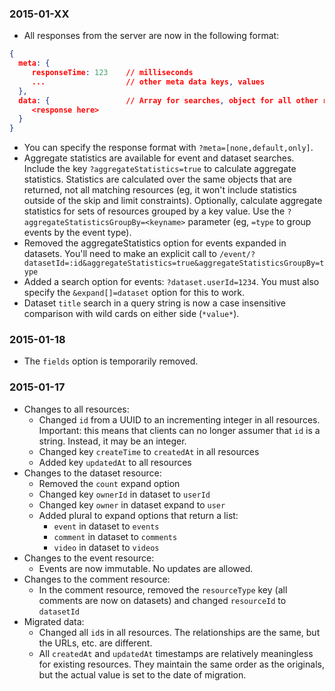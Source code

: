 ### 2015-01-XX

- All responses from the server are now in the following format:

```json
{
  meta: {
     responseTime: 123    // milliseconds
     ...                  // other meta data keys, values
  },
  data: {                 // Array for searches, object for all other requests
     <response here>
  }
}
```

- You can specify the response format with `?meta=[none,default,only]`.
- Aggregate statistics are available for event and dataset searches. Include the key `?aggregateStatistics=true` to calculate aggregate statistics. Statistics are calculated over the same objects that are returned, not all matching resources (eg, it won't include statistics outside of the skip and limit constraints). Optionally, calculate aggregate statistics for sets of resources grouped by a key value. Use the `?aggregateStatisticsGroupBy=<keyname>` parameter (eg, `=type` to group events by the event type).
- Removed the aggregateStatistics option for events expanded in datasets. You'll need to make an explicit call to `/event/?datasetId=:id&aggregateStatistics=true&aggregateStatisticsGroupBy=type`
- Added a search option for events: `?dataset.userId=1234`. You must also specify the `&expand[]=dataset` option for this to work.
- Dataset `title` search in a query string is now a case insensitive comparison with wild cards on either side (`*value*`).

### 2015-01-18

- The `fields` option is temporarily removed.

### 2015-01-17

- Changes to all resources:
    - Changed `id` from a UUID to an incrementing integer in all resources. Important: this means that clients can no longer assumer that `id` is a string. Instead, it may be an integer.
    - Changed key `createTime` to `createdAt` in all resources
    - Added key `updatedAt` to all resources
- Changes to the dataset resource:
    - Removed the `count` expand option
    - Changed key `ownerId` in dataset to `userId`
    - Changed key `owner` in dataset expand to `user`
    - Added plural to expand options that return a list:
       - `event` in dataset to `events`
       - `comment` in dataset to `comments`
       - `video` in dataset to `videos`
- Changes to the event resource:
    - Events are now immutable. No updates are allowed.
- Changes to the comment resource:
    - In the comment resource, removed the `resourceType` key (all comments are now on datasets) and changed `resourceId` to `datasetId`
- Migrated data:
     - Changed all `id`s in all resources. The relationships are the same, but the URLs, etc. are different.
     - All `createdAt` and `updatedAt` timestamps are relatively meaningless for existing resources. They maintain the same order as the originals, but the actual value is set to the date of migration.

